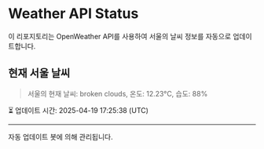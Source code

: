 
# Weather API Status

이 리포지토리는 OpenWeather API를 사용하여 서울의 날씨 정보를 자동으로 업데이트합니다.

## 현재 서울 날씨
> 서울의 현재 날씨: broken clouds, 온도: 12.23°C, 습도: 88%

⏳ 업데이트 시간: 2025-04-19 17:25:38 (UTC)

---
자동 업데이트 봇에 의해 관리됩니다.
